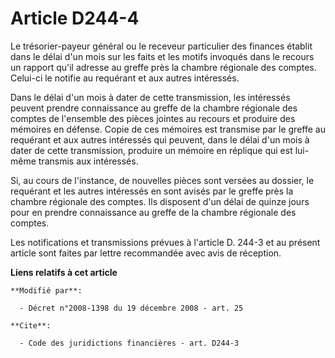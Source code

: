 # Article D244-4

Le trésorier-payeur général ou le receveur particulier des finances établit dans le délai d'un mois sur les faits et les
motifs invoqués dans le recours un rapport qu'il adresse au greffe près la chambre régionale des comptes. Celui-ci le notifie
au requérant et aux autres intéressés. 

Dans le délai d'un mois à dater de cette transmission, les intéressés peuvent prendre connaissance au greffe de la chambre
régionale des comptes de l'ensemble des pièces jointes au recours et produire des mémoires en défense. Copie de ces mémoires
est transmise par le greffe au requérant et aux autres intéressés qui peuvent, dans le délai d'un mois à dater de cette
transmission, produire un mémoire en réplique qui est lui-même transmis aux intéressés. 

Si, au cours de l'instance, de nouvelles pièces sont versées au dossier, le requérant et les autres intéressés en sont avisés
par le greffe près la chambre régionale des comptes. Ils disposent d'un délai de quinze jours pour en prendre connaissance au
greffe de la chambre régionale des comptes. 

Les notifications et transmissions prévues à l'article D. 244-3 et au présent article sont faites par lettre recommandée avec
avis de réception.

**Liens relatifs à cet article**

	**Modifié par**:

	  - Décret n°2008-1398 du 19 décembre 2008 - art. 25

	**Cite**:

	  - Code des juridictions financières - art. D244-3
